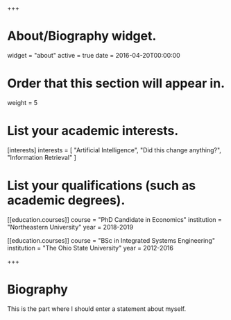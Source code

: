 +++
# About/Biography widget.
widget = "about"
active = true
date = 2016-04-20T00:00:00

# Order that this section will appear in.
weight = 5

# List your academic interests.
[interests]
  interests = [
    "Artificial Intelligence",
    "Did this change anything?",
    "Information Retrieval"
  ]

# List your qualifications (such as academic degrees).
[[education.courses]]
  course = "PhD Candidate in Economics"
  institution = "Northeastern University"
  year = 2018-2019

[[education.courses]]
  course = "BSc in Integrated Systems Engineering"
  institution = "The Ohio State University"
  year = 2012-2016


 
+++

# Biography

This is the part where I should enter a statement about myself.
